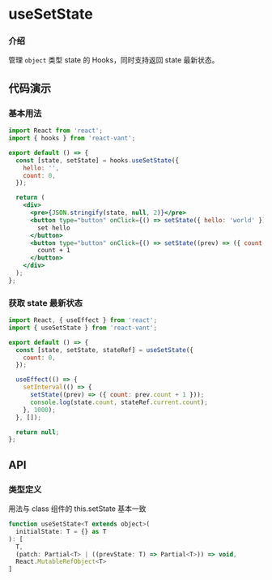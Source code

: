 # useSetState

### 介绍

管理 `object` 类型 state 的 Hooks，同时支持返回 state 最新状态。

## 代码演示

### 基本用法

```jsx
import React from 'react';
import { hooks } from 'react-vant';

export default () => {
  const [state, setState] = hooks.useSetState({
    hello: '',
    count: 0,
  });

  return (
    <div>
      <pre>{JSON.stringify(state, null, 2)}</pre>
      <button type="button" onClick={() => setState({ hello: 'world' })}>
        set hello
      </button>
      <button type="button" onClick={() => setState((prev) => ({ count: prev.count + 1 }))}>
        count + 1
      </button>
    </div>
  );
};
```

### 获取 state 最新状态

```jsx
import React, { useEffect } from 'react';
import { useSetState } from 'react-vant';

export default () => {
  const [state, setState, stateRef] = useSetState({
    count: 0,
  });

  useEffect(() => {
    setInterval(() => {
      setState((prev) => ({ count: prev.count + 1 }));
      console.log(state.count, stateRef.current.count);
    }, 1000);
  }, []);

  return null;
};
```

## API

### 类型定义

用法与 class 组件的 this.setState 基本一致

```js
function useSetState<T extends object>(
  initialState: T = {} as T
): [
  T,
  (patch: Partial<T> | ((prevState: T) => Partial<T>)) => void,
  React.MutableRefObject<T>
]
```
